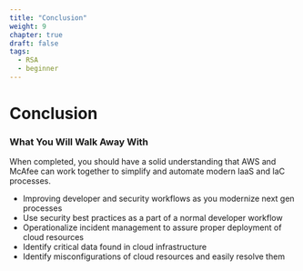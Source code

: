 ```yaml
---
title: "Conclusion"
weight: 9
chapter: true
draft: false
tags:
  - RSA
  - beginner
---
```


# Conclusion

### What You Will Walk Away With

When completed, you should have a solid understanding that AWS and McAfee can work together to simplify and automate modern IaaS and IaC processes. 

 - Improving developer and security workflows as you modernize next gen processes
 - Use security best practices as a part of a normal developer workflow
 - Operationalize incident management to assure proper deployment of cloud resources
 - Identify critical data found in cloud infrastructure
 - Identify misconfigurations of cloud resources and easily resolve them 


